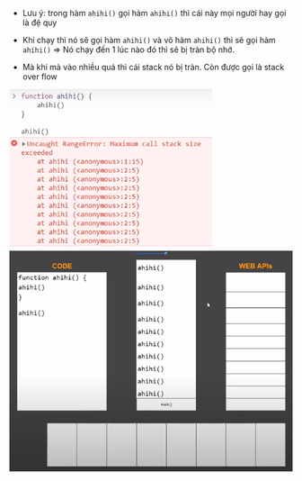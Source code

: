 - Lưu ý: trong hàm `ahihi()` gọi hàm `ahihi()` thì cái này mọi người hay gọi là đệ quy

- Khi chạy thì nó sẽ gọi hàm `ahihi()` và vô hàm `ahihi()` thì sẽ gọi hàm `ahihi()` => Nó chạy đến 1 lúc nào đó thì sẽ bị tràn bộ nhớ.
- Mà khi mà vào nhiều quá thì cái stack nó bị tràn. Còn được gọi là stack over flow

![Alt text](image.png)
![StackOverflow](StackOverflow.png)
